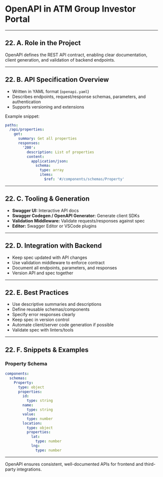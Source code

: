 # OpenAPI in ATM Group Investor Portal

---

## 22. A. Role in the Project

OpenAPI defines the REST API contract, enabling clear documentation, client generation, and validation of backend endpoints.

---

## 22. B. API Specification Overview

- Written in YAML format (`openapi.yaml`)
- Describes endpoints, request/response schemas, parameters, and authentication
- Supports versioning and extensions

Example snippet:

```yaml
paths:
  /api/properties:
    get:
      summary: Get all properties
      responses:
        '200':
          description: List of properties
          content:
            application/json:
              schema:
                type: array
                items:
                  $ref: '#/components/schemas/Property'
```

---

## 22. C. Tooling & Generation

- **Swagger UI:** Interactive API docs
- **Swagger Codegen / OpenAPI Generator:** Generate client SDKs
- **Validation Middleware:** Validate requests/responses against spec
- **Editor:** Swagger Editor or VSCode plugins

---

## 22. D. Integration with Backend

- Keep spec updated with API changes
- Use validation middleware to enforce contract
- Document all endpoints, parameters, and responses
- Version API and spec together

---

## 22. E. Best Practices

- Use descriptive summaries and descriptions
- Define reusable schemas/components
- Specify error responses clearly
- Keep spec in version control
- Automate client/server code generation if possible
- Validate spec with linters/tools

---

## 22. F. Snippets & Examples

### Property Schema

```yaml
components:
  schemas:
    Property:
      type: object
      properties:
        id:
          type: string
        name:
          type: string
        value:
          type: number
        location:
          type: object
          properties:
            lat:
              type: number
            lng:
              type: number
```

---

OpenAPI ensures consistent, well-documented APIs for frontend and third-party integrations.